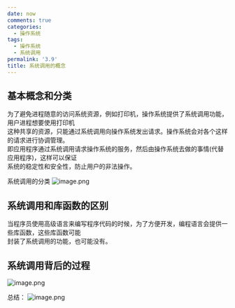 ```yaml
---
date: now
comments: true
categories:
  - 操作系统
tags:
  - 操作系统
  - 系统调用
permalink: '3.9'
title: 系统调用的概念
---
```

## 基本概念和分类

为了避免进程随意的访问系统资源，例如打印机，操作系统提供了系统调用功能，用户进程想要使用打印机  
这种共享的资源，只能通过系统调用向操作系统发出请求。操作系统会对各个这样的请求进行协调管理。  
即应用程序通过系统调用请求操作系统的服务，然后由操作系统去做的事情(代替应用程序)，这样可以保证  
系统的稳定性和安全性，防止用户的非法操作。

系统调用的分类
![image.png](https://i.loli.net/2020/03/08/kwau9fcxzgnImGT.png)

## 系统调用和库函数的区别

当程序员使用高级语言来编写程序代码的时候，为了方便开发，编程语言会提供一些库函数，这些库函数可能  
封装了系统调用的功能，也可能没有。  

## 系统调用背后的过程

![image.png](https://i.loli.net/2020/03/08/WPmXnRh19sNAxJc.png)

总结：
![image.png](https://i.loli.net/2020/03/08/FIDyvRa3LlYGUpg.png)